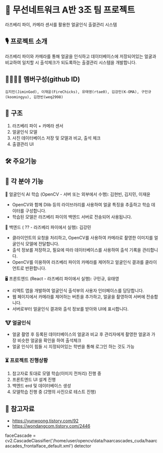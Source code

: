 # 🤖 무선네트워크 A반 3조 팀 프로젝트
라즈베리 파이, 카메라 센서를 활용한 얼굴인식 출결관리 시스템

## 🎙️ 프로젝트 소개
라즈베리 파이와 카메라를 통해 얼굴을 인식하고 데이터베이스에 저장되어있는 얼굴과 비교하여 일치할 시
출석체크가 되도록하는 출결관리 시스템을 개발합니다.

## 👨‍👩‍👦‍👦 멤버구성(github ID)
``` 
김지민(JiminGod), 이재윤(FireChicks), 유태영(rtae0), 김강민(K-OMA), 구민규(koomingyu), 김현빈(weq2998)
```


## 📕 구조
1. 라즈베리 파이 + 카메라 센서
2. 얼굴인식 모델
3. 사진 데이터베이스 저장 및 모델과 비교, 출석 체크
4. 출결관리 UI

## 🛠️ 주요기능

## 🔨 각 분야 기능

🧠 얼굴인식 AI 학습 (OpenCV - 서버 또는 외부에서 수행): 김현빈, 김지민, 이재윤

- OpenCV와 함께 Dlib 등의 라이브러리를 사용하여 얼굴 특징을 추출하고 학습 데이터를 구성합니다.
- 학습된 모델은 라즈베리 파이의 백엔드 서버로 전송되어 사용됩니다.
    

💾 백엔드 ( ?? - 라즈베리 파이에서 실행): 김강민

- 클라이언트의 요청을 처리하고, OpenCV를 사용하여 카메라로 촬영한 이미지를 얼굴인식 모델에 전달합니다.
- 출석 정보를 저장하고, 필요에 따라 데이터베이스를 사용하여 출석 기록을 관리합니다.
- OpenCV를 이용하여 라즈베리 파이의 카메라를 제어하고 얼굴인식 결과를 클라이언트로 반환합니다.
  

🖥 프론트엔드 (React - 라즈베리 파이에서 실행): 구민규, 유태영

- 리액트 앱을 개발하여 얼굴인식 출석부의 사용자 인터페이스를 담당합니다.
- 웹 페이지에서 카메라를 제어하는 버튼을 추가하고, 얼굴을 촬영하여 서버에 전송합니다.
- 서버로부터 얼굴인식 결과와 출석 정보를 받아와 UI에 표시합니다.


### 🐮 얼굴인식
- 얼굴 촬영 후 등록된 데이터베이스의 얼굴과 비교 후 관리자에게 촬영한 얼굴과 가장 비슷한 얼굴을 확인을 하여 출석체크
- 얼굴 인식이 힘들 시 지정되어있는 학번을 통해 로그인 하는 것도 가능

### ⏳ 프로젝트 진행상황
1. 참고자료 토대로 모델 학습(이미지 전처리) 진행 중
2. 프론트엔드 UI 설계 진행
3. 백엔드 erd 및 데이터베이스 생성
4. 모델학습 진행 중 (2명의 사진으로 테스트 진행)


## 📜 참고자료
- https://yunwoong.tistory.com/92
- https://wondangcom.tistory.com/2446


faceCascade = cv2.CascadeClassifier('/home/user/opencv/data/haarcascades_cuda/haarcascades_frontalface_default.xml')
detector
